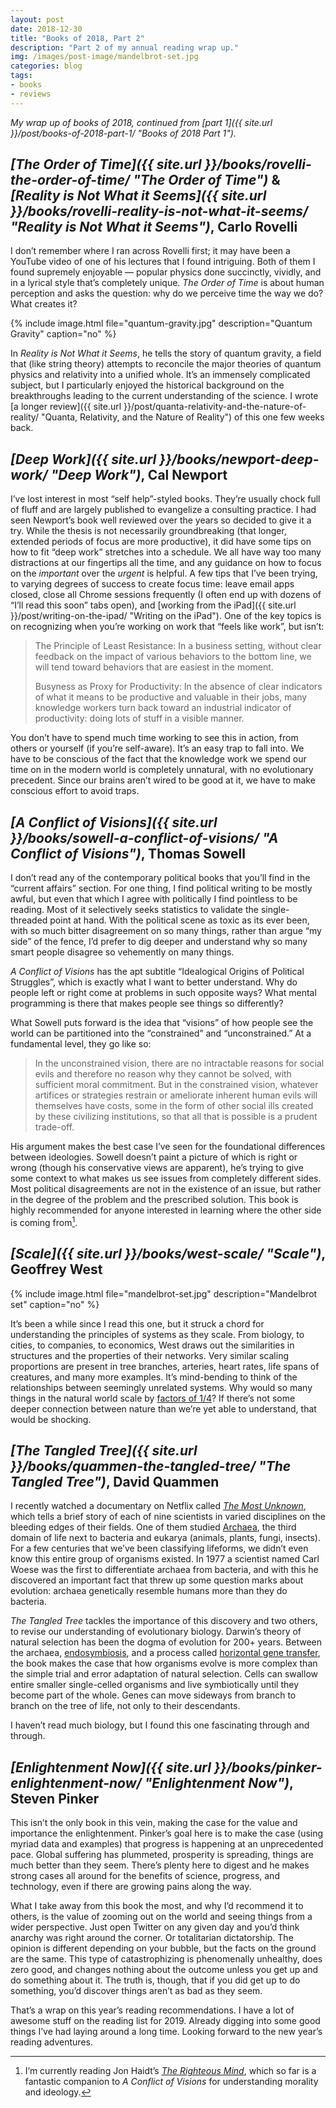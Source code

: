 ```yaml
---
layout: post
date: 2018-12-30
title: "Books of 2018, Part 2"
description: "Part 2 of my annual reading wrap up."
img: /images/post-image/mandelbrot-set.jpg
categories: blog
tags:
- books
- reviews
---
```


_My wrap up of books of 2018, continued from [part 1]({{ site.url }}/post/books-of-2018-part-1/ "Books of 2018 Part 1")._

## _[The Order of Time]({{ site.url }}/books/rovelli-the-order-of-time/ "The Order of Time")_ & _[Reality is Not What it Seems]({{ site.url }}/books/rovelli-reality-is-not-what-it-seems/ "Reality is Not What it Seems")_, Carlo Rovelli

I don’t remember where I ran across Rovelli first; it may have been a YouTube video of one of his lectures that I found intriguing. Both of them I found supremely enjoyable — popular physics done succinctly, vividly, and in a lyrical style that’s completely unique. _The Order of Time_ is about human perception and asks the question: why do we perceive time the way we do? What creates it?

{% include image.html file="quantum-gravity.jpg" description="Quantum Gravity" caption="no" %}

In _Reality is Not What it Seems_, he tells the story of quantum gravity, a field that (like string theory) attempts to reconcile the major theories of quantum physics and relativity into a unified whole. It’s an immensely complicated subject, but I particularly enjoyed the historical background on the breakthroughs leading to the current understanding of the science. I wrote [a longer review]({{ site.url }}/post/quanta-relativity-and-the-nature-of-reality/ "Quanta, Relativity, and the Nature of Reality") of this one few weeks back.

## _[Deep Work]({{ site.url }}/books/newport-deep-work/ "Deep Work")_, Cal Newport

I’ve lost interest in most “self help”-styled books. They’re usually chock full of fluff and are largely published to evangelize a consulting practice. I had seen Newport’s book well reviewed over the years so decided to give it a try. While the thesis is not necessarily groundbreaking (that longer, extended periods of focus are more productive), it did have some tips on how to fit “deep work” stretches into a schedule. We all have way too many distractions at our fingertips all the time, and any guidance on how to focus on the _important_ over the _urgent_ is helpful. A few tips that I’ve been trying, to varying degrees of success to create focus time: leave email apps closed, close all Chrome sessions frequently (I often end up with dozens of “I’ll read this soon” tabs open), and [working from the iPad]({{ site.url }}/post/writing-on-the-ipad/ "Writing on the iPad"). One of the key topics is on recognizing when you’re working on work that “feels like work”, but isn’t:

> The Principle of Least Resistance: In a business setting, without clear feedback on the impact of various behaviors to the bottom line, we will tend toward behaviors that are easiest in the moment.
>
> Busyness as Proxy for Productivity: In the absence of clear indicators of what it means to be productive and valuable in their jobs, many knowledge workers turn back toward an industrial indicator of productivity: doing lots of stuff in a visible manner.

You don’t have to spend much time working to see this in action, from others or yourself (if you’re self-aware). It’s an easy trap to fall into. We have to be conscious of the fact that the knowledge work we spend our time on in the modern world is completely unnatural, with no evolutionary precedent. Since our brains aren’t wired to be good at it, we have to make conscious effort to avoid traps.

## _[A Conflict of Visions]({{ site.url }}/books/sowell-a-conflict-of-visions/ "A Conflict of Visions")_, Thomas Sowell

I don’t read any of the contemporary political books that you’ll find in the “current affairs” section. For one thing, I find political writing to be mostly awful, but even that which I agree with politically I find pointless to be reading. Most of it selectively seeks statistics to validate the single-threaded point at hand. With the political scene as toxic as its ever been, with so much bitter disagreement on so many things, rather than argue “my side” of the fence, I’d prefer to dig deeper and understand why so many smart people disagree so vehemently on many things.

_A Conflict of Visions_ has the apt subtitle “Idealogical Origins of Political Struggles”, which is exactly what I want to better understand. Why do people left or right come at problems in such opposite ways? What mental programming is there that makes people see things so differently?

What Sowell puts forward is the idea that “visions” of how people see the world can be partitioned into the “constrained” and “unconstrained.” At a fundamental level, they go like so:

> In the unconstrained vision, there are no intractable reasons for social evils and therefore no reason why they cannot be solved, with sufficient moral commitment. But in the constrained vision, whatever artifices or strategies restrain or ameliorate inherent human evils will themselves have costs, some in the form of other social ills created by these civilizing institutions, so that all that is possible is a prudent trade-off.

His argument makes the best case I’ve seen for the foundational differences between ideologies. Sowell doesn’t paint a picture of which is right or wrong (though his conservative views are apparent), he’s trying to give some context to what makes us see issues from completely different sides. Most political disagreements are not in the existence of an issue, but rather in the degree of the problem and the prescribed solution. This book is highly recommended for anyone interested in learning where the other side is coming from[^righteousmind].

## _[Scale]({{ site.url }}/books/west-scale/ "Scale")_, Geoffrey West

{% include image.html file="mandelbrot-set.jpg" description="Mandelbrot set" caption="no" %}

It’s been a while since I read this one, but it struck a chord for understanding the principles of systems as they scale. From biology, to cities, to companies, to economics, West draws out the similarities in structures and the properties of their networks. Very similar scaling proportions are present in tree branches, arteries, heart rates, life spans of creatures, and many more examples. It’s mind-bending to think of the relationships between seemingly unrelated systems. Why would so many things in the natural world scale by [factors of 1/4](https://en.wikipedia.org/wiki/Kleiber%27s_law "Kleiber's Law")? If there’s not some deeper connection between nature than we’re yet able to understand, that would be shocking.

## _[The Tangled Tree]({{ site.url }}/books/quammen-the-tangled-tree/ "The Tangled Tree")_, David Quammen

I recently watched a documentary on Netflix called _[The Most Unknown](https://www.themostunknown.com/ "The Most Unknown")_, which tells a brief story of each of nine scientists in varied disciplines on the bleeding edges of their fields. One of them studied [Archaea](https://en.wikipedia.org/wiki/Archaea "Archaea"), the third domain of life next to bacteria and eukarya (animals, plants, fungi, insects). For a few centuries that we’ve been classifying lifeforms, we didn’t even know this entire group of organisms existed. In 1977 a scientist named Carl Woese was the first to differentiate archaea from bacteria, and with this he discovered an important fact that threw up some question marks about evolution: archaea genetically resemble humans more than they do bacteria.

_The Tangled Tree_ tackles the importance of this discovery and two others, to revise our understanding of evolutionary biology. Darwin’s theory of natural selection has been the dogma of evolution for 200+ years. Between the archaea, [endosymbiosis](https://en.wikipedia.org/wiki/Endosymbiont "Endosymbiont"), and a process called [horizontal gene transfer](https://en.wikipedia.org/wiki/Horizontal_gene_transfer "Horizontal gene transfer"), the book makes the case that how organisms evolve is more complex than the simple trial and error adaptation of natural selection. Cells can swallow entire smaller single-celled organisms and live symbiotically until they become part of the whole. Genes can move sideways from branch to branch on the tree of life, not only to their descendants. 

I haven’t read much biology, but I found this one fascinating through and through.

## _[Enlightenment Now]({{ site.url }}/books/pinker-enlightenment-now/ "Enlightenment Now")_, Steven Pinker

This isn’t the only book in this vein, making the case for the value and importance the enlightenment. Pinker’s goal here is to make the case (using myriad data and examples) that progress is happening at an unprecedented pace. Global suffering has plummeted, prosperity is spreading, things are much better than they seem. There’s plenty here to digest and he makes strong cases all around for the benefits of science, progress, and technology, even if there are growing pains along the way.

What I take away from this book the most, and why I’d recommend it to others, is the value of zooming out on the world and seeing things from a wider perspective. Just open Twitter on any given day and you’d think anarchy was right around the corner. Or totalitarian dictatorship. The opinion is different depending on your bubble, but the facts on the ground are the same. This type of catastrophizing is phenomenally unhealthy, does zero good, and changes nothing about the outcome unless you get up and do something about it. The truth is, though, that if you did get up to do something, you’d discover things aren’t as bad as they seem.

That’s a wrap on this year’s reading recommendations. I have a lot of awesome stuff on the reading list for 2019. Already digging into some good things I’ve had laying around a long time. Looking forward to the new year’s reading adventures.

[^righteousmind]: I’m currently reading Jon Haidt’s _[The Righteous Mind](https://www.goodreads.com/book/show/11324722-the-righteous-mind)_, which so far is a fantastic companion to _A Conflict of Visions_ for understanding morality and ideology.

